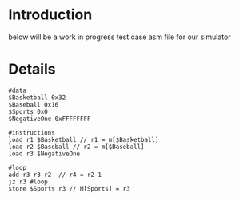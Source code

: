 # Introduction #

below will be a work in progress test case asm file for our simulator

# Details #
```
#data
$Basketball 0x32
$Baseball 0x16
$Sports 0x0
$NegativeOne 0xFFFFFFFF

#instructions
load r1 $Basketball // r1 = m[$Basketball]
load r2 $Baseball // r2 = m[$Baseball]
load r3 $NegativeOne

#loop
add r3 r3 r2  // r4 = r2-1
jz r3 #loop
store $Sports r3 // M[Sports] = r3
```